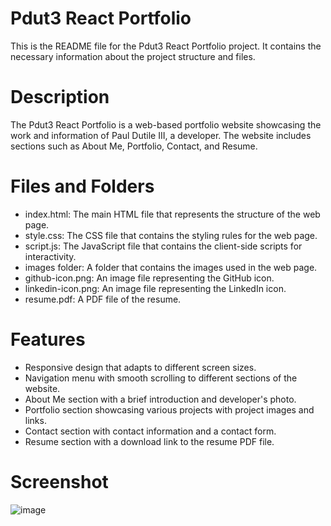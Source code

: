 # Pdut3 React Portfolio
This is the README file for the Pdut3 React Portfolio project. It contains the necessary information about the project structure and files.

# Description
The Pdut3 React Portfolio is a web-based portfolio website showcasing the work and information of Paul Dutile III, a developer. The website includes sections such as About Me, Portfolio, Contact, and Resume.

# Files and Folders
* index.html: The main HTML file that represents the structure of the web page.
* style.css: The CSS file that contains the styling rules for the web page.
* script.js: The JavaScript file that contains the client-side scripts for interactivity.
* images folder: A folder that contains the images used in the web page.
* github-icon.png: An image file representing the GitHub icon.
* linkedin-icon.png: An image file representing the LinkedIn icon.
* resume.pdf: A PDF file of the resume.

# Features
* Responsive design that adapts to different screen sizes.
* Navigation menu with smooth scrolling to different sections of the website.
* About Me section with a brief introduction and developer's photo.
* Portfolio section showcasing various projects with project images and links.
* Contact section with contact information and a contact form.
* Resume section with a download link to the resume PDF file.

# Screenshot
![image](https://github.com/Pdut3/Pdut3-React/assets/115908348/33b84f12-b670-4b49-90ea-a2c454ea41cb)


